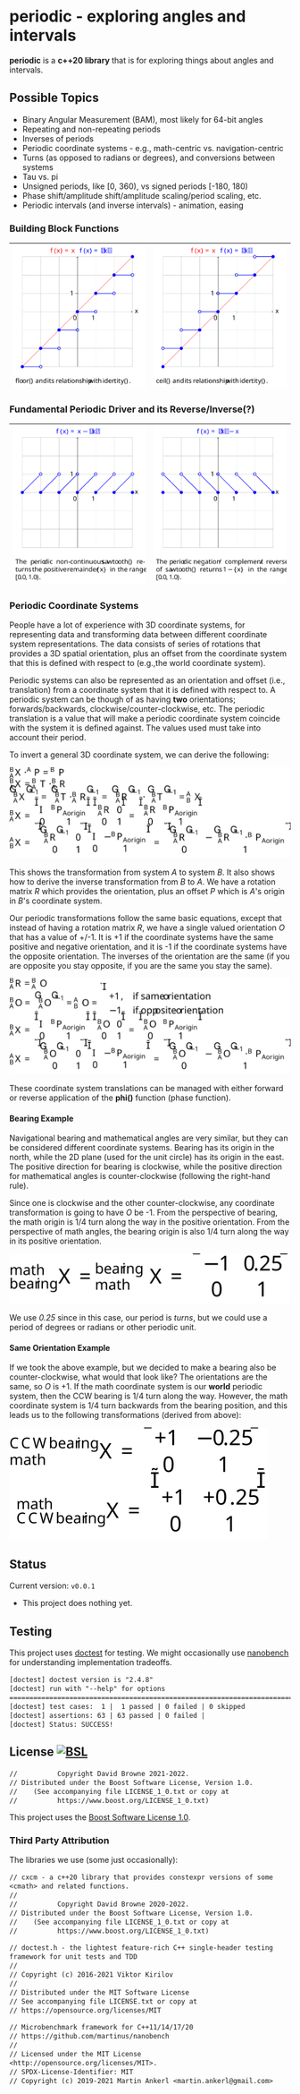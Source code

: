 # periodic - exploring angles and intervals

**periodic** is a **c++20 library** that is for exploring things about angles and intervals.

## Possible Topics
* Binary Angular Measurement (BAM), most likely for 64-bit angles
* Repeating and non-repeating periods
* Inverses of periods
* Periodic coordinate systems - e.g., math-centric vs. navigation-centric
* Turns (as opposed to radians or degrees), and conversions between systems
* Tau vs. pi
* Unsigned periods, like [0, 360), vs signed periods [-180, 180)
* Phase shift/amplitude shift/amplitude scaling/period scaling, etc.
* Periodic intervals (and inverse intervals) - animation, easing

### Building Block Functions
![identity and floor](./svg/identity_and_floor.svg) | ![identity and ceil](./svg/identity_and_ceil.svg)
---|---|

### Fundamental Periodic Driver and its Reverse/Inverse(?)
![sawtooth](./svg/identity_minus_floor.svg) | ![reverse of sawtooth](./svg/ceil_minus_identity.svg)
---|---|

### Periodic Coordinate Systems
People have a lot of experience with 3D coordinate systems, for representing data and transforming data between different coordinate system representations. The data consists of series of rotations that provides a 3D spatial orientation, plus an offset from the coordinate system that this is defined with respect to (e.g.,the world coordinate system).

Periodic systems can also be represented as an orientation and offset (i.e., translation) from a coordinate system that it is defined with respect to. A periodic system can be though of as having **two** orientations; forwards/backwards, clockwise/counter-clockwise, etc. The periodic translation is a value that will make a periodic coordinate system coincide with the system it is defined against. The values used must take into account their period.

To invert a general 3D coordinate system, we can derive the following:

![basic coordinate transform](./svg/xform.svg)

This shows the transformation from system *A* to system *B*. It also shows how to derive the inverse transformation from *B* to *A*. We have a rotation matrix *R* which provides the orientation, plus an offset *P* which is *A*'s origin in *B*'s coordinate system.

Our periodic transformations follow the same basic equations, except that instead of having a rotation matrix *R*, we have a single valued orientation *O* that has a value of +/-1. It is +1 if the coordinate systems have the same positive and negative orientation, and it is -1 if the coordinate systems have the opposite orientation. The inverses of the orientation are the same (if you are opposite you stay opposite, if you are the same you stay the same).

![periodic coordinate transform](./svg/periodic_xform.svg)

These coordinate system translations can be managed with either forward or reverse application of the **phi()** function (phase function).

#### Bearing Example
Navigational bearing and mathematical angles are very similar, but they can be considered different coordinate systems. Bearing has its origin in the north, while the 2D plane (used for the unit circle) has its origin in the east. The positive direction for bearing is clockwise, while the positive direction for mathematical angles is counter-clockwise (following the right-hand rule).

Since one is clockwise and the other counter-clockwise, any coordinate transformation is going to have *O* be -1. From the perspective of bearing, the math origin is 1/4 turn along the way in the positive orientation. From the perspective of math angles, the bearing origin is also 1/4 turn along the way in its positive orientation.

![bearing transform](./svg/bearing.svg)

We use *0.25* since in this case, our period is *turns*, but we could use a period of degrees or radians or other periodic unit.

#### Same Orientation Example
If we took the above example, but we decided to make a bearing also be counter-clockwise, what would that look like? The orientations are the same, so *O* is +1. If the math coordinate system is our **world** periodic system, then the CCW bearing is 1/4 turn along the way. However, the math coordinate system is 1/4 turn backwards from the bearing position, and this leads us to the following transformations (derived from above):

![forward bearing transform](./svg/bearing2.svg)

## Status

Current version: `v0.0.1`

* This project does nothing yet.

## Testing

This project uses [doctest](https://github.com/onqtam/doctest) for testing. We might occasionally use [nanobench](https://github.com/martinus/nanobench) for understanding implementation tradeoffs.

```
[doctest] doctest version is "2.4.8"
[doctest] run with "--help" for options
===============================================================================
[doctest] test cases:  1 |  1 passed | 0 failed | 0 skipped
[doctest] assertions: 63 | 63 passed | 0 failed |
[doctest] Status: SUCCESS!
```

## License [![BSL](https://img.shields.io/badge/license-BSL-blue)](https://choosealicense.com/licenses/bsl-1.0/)

```
//          Copyright David Browne 2021-2022.
// Distributed under the Boost Software License, Version 1.0.
//    (See accompanying file LICENSE_1_0.txt or copy at
//          https://www.boost.org/LICENSE_1_0.txt)
```

This project uses the [Boost Software License 1.0](https://choosealicense.com/licenses/bsl-1.0/).

### Third Party Attribution 

The libraries we use (some just occasionally):

```
// cxcm - a c++20 library that provides constexpr versions of some <cmath> and related functions.
//
//          Copyright David Browne 2020-2022.
// Distributed under the Boost Software License, Version 1.0.
//    (See accompanying file LICENSE_1_0.txt or copy at
//          https://www.boost.org/LICENSE_1_0.txt)
```

```
// doctest.h - the lightest feature-rich C++ single-header testing framework for unit tests and TDD
//
// Copyright (c) 2016-2021 Viktor Kirilov
//
// Distributed under the MIT Software License
// See accompanying file LICENSE.txt or copy at
// https://opensource.org/licenses/MIT
```

```
// Microbenchmark framework for C++11/14/17/20
// https://github.com/martinus/nanobench
//
// Licensed under the MIT License <http://opensource.org/licenses/MIT>.
// SPDX-License-Identifier: MIT
// Copyright (c) 2019-2021 Martin Ankerl <martin.ankerl@gmail.com>
```
